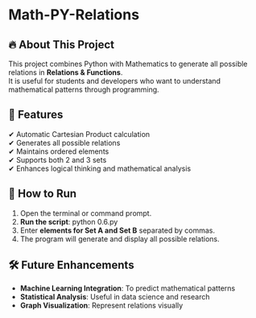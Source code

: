 Math-PY-Relations
=================

🔥 About This Project  
--------------------  
This project combines Python with Mathematics to generate all possible relations in **Relations & Functions**.  
It is useful for students and developers who want to understand mathematical patterns through programming.  

🎯 Features  
-----------  
✔ Automatic Cartesian Product calculation  
✔ Generates all possible relations  
✔ Maintains ordered elements  
✔ Supports both 2 and 3 sets  
✔ Enhances logical thinking and mathematical analysis  

🚀 How to Run  
------------  
1. Open the terminal or command prompt.  
2. **Run the script**:  python 0.6.py
3. Enter **elements for Set A and Set B** separated by commas.  
4. The program will generate and display all possible relations.  

🛠 Future Enhancements  
----------------------  
- **Machine Learning Integration**: To predict mathematical patterns  
- **Statistical Analysis**: Useful in data science and research  
- **Graph Visualization**: Represent relations visually  
 
